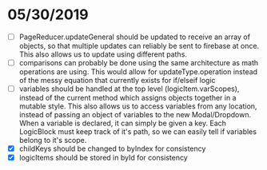 # 05/30/2019

- [ ] PageReducer.updateGeneral should be updated to receive an array of objects, so that multiple updates can reliably be sent to firebase at once. This also allows us to update using different paths.
- [ ] comparisons can probably be done using the same architecture as math operations are using. This would allow for updateType.operation instead of the messy equation that currently exists for if/elseif logic
- [ ] variables should be handled at the top level (logicItem.varScopes), instead of the current method which assigns objects together in a mutable style. This also allows us to access variables from any location, instead of passing an object of variables to the new Modal/Dropdown. When a variable is declared, it can simply be given a key. Each LogicBlock must keep track of it's path, so we can easily tell if variables belong to it's scope.
- [x] childKeys should be changed to byIndex for consistency
- [x] logicItems should be stored in byId for consistency